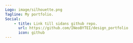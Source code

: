 ```yaml
---
Logo: image/silhouette.png
Tagline: My portfolio.
Social:
    - title: Link till sidans github repo.
      url: https://github.com/INeoBYTEI/design_portfolio
      icon: github
---
```

